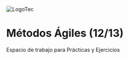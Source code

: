 ![LogoTec](https://user-images.githubusercontent.com/84739791/191870208-e95d0462-1c65-4c5e-a511-78c371ab2e52.png)
# Métodos Ágiles (12/13)

Espacio de trabajo para Prácticas y Ejercicios
